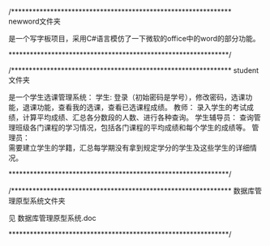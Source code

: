 /**************************************************************
newword文件夹 

是一个写字板项目，采用C#语言模仿了一下微软的office中的word的部分功能。

**************************************************************/

/**************************************************************
student文件夹 

是一个学生选课管理系统：
学生:
登录（初始密码是学号），修改密码，选课功能，退课功能，查看我的选课，查看已选课程成绩。
教师：	
录入学生的考试成绩，计算平均成绩、汇总各分数段的人数、进行各种查询。
学生辅导员：
查询管理班级各门课程的学习情况，包括各门课程的平均成绩和每个学生的成绩等。
管理员：	
需要建立学生的学籍，汇总每学期没有拿到规定学分的学生及这些学生的详细情况。

**************************************************************/

/**************************************************************
数据库管理原型系统文件夹

见 数据库管理原型系统.doc


**************************************************************/
